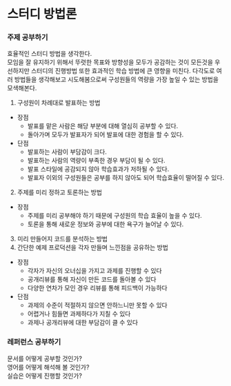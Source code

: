 # 스터디 방법론

### 주제 공부하기

효율적인 스터디 방법을 생각한다.<br>
모임을 잘 유지하기 위해서 뚜렷한 목표와 방향성을 모두가 공감하는 것이 모든것을 우선하지만
스터디의 진행방법 또한 효과적인 학습 방법에 큰 영향을 미친다.
다각도로 여러 방법들을 생각해보고 시도해봄으로써 구성원들의 역량을 가장 높일 수 있는 방법을 모색해본다.

1. 구성원이 차례대로 발표하는 방법
- 장점
  - 발표를 맡은 사람은 해당 부분에 대해 열심히 공부할 수 있다. 
  - 돌아가며 모두가 발표자가 되어 발표에 대한 경험을 할 수 있다.
- 단점
  - 발표하는 사람이 부담감이 크다.
  - 발표하는 사람의 역량이 부족한 경우 부담이 될 수 있다.
  - 발표 스타일에 공감되지 않아 학습효과가 저하될 수 있다.
  - 발표자 이외의 구성원들은 공부를 하지 않아도 되어 학습효율이 떨어질 수 있다.
  
2. 주제를 미리 정하고 토론하는 방법
- 장점
  - 주제를 미리 공부해야 하기 때문에 구성원의 학습 효율이 높을 수 있다.
  - 토론을 통해 새로운 정보와 공부에 대한 욕구가 늘어날 수 있다.
3. 미리 만들어지 코드를 분석하는 방법
4. 간단한 예제 프로덕션을 각자 만들며 느낀점을 공유하는 방법
- 장점
  - 각자가 자신의 오너십을 가지고 과제를 진행할 수 있다
  - 공개리뷰를 통해 자신이 만든 코드를 돌아볼 수 있다
  - 다양한 연차가 모인 경우 리뷰를 통해 피드백이 가능하다
- 단점
  - 과제의 수준이 적절하지 않으면 안하느니만 못할 수 있다
  - 어렵거나 힘들면 과제하다가 지칠 수 있다
  - 과제나 공개리뷰에 대한 부담감이 클 수 있다
  
### 레퍼런스 공부하기

문서를 어떻게 공부할 것인가?<br>
영어를 어떻게 해석해 볼 것인가?<br>
실습은 어떻게 진행할 것인가?<br>

